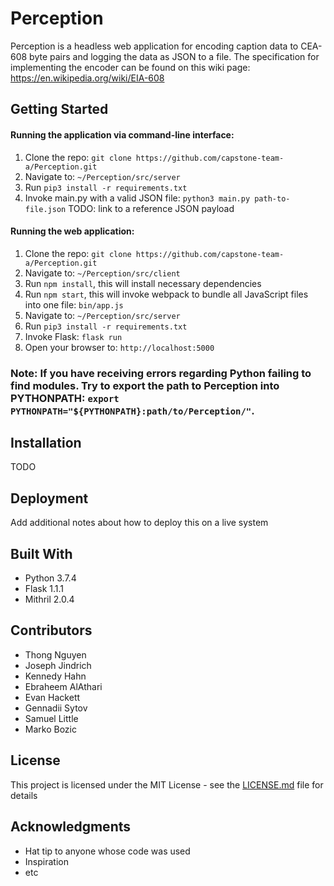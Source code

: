 # Perception


Perception is a headless web application for encoding caption data to CEA-608 byte pairs and logging the data as JSON to a file. The specification for implementing the encoder can be found on this wiki page: https://en.wikipedia.org/wiki/EIA-608

## Getting Started

#### Running the application via command-line interface:

1. Clone the repo: `git clone https://github.com/capstone-team-a/Perception.git`
2. Navigate to: `~/Perception/src/server`
3. Run `pip3 install -r requirements.txt`
4. Invoke main.py with a valid JSON file: `python3 main.py path-to-file.json` TODO: link to a reference JSON payload

#### Running the web application:

1. Clone the repo: `git clone https://github.com/capstone-team-a/Perception.git`
2. Navigate to: `~/Perception/src/client`
3. Run `npm install`, this will install necessary dependencies
4. Run `npm start`, this will invoke webpack to bundle all JavaScript files into one file: `bin/app.js`
5. Navigate to: `~/Perception/src/server`
6. Run `pip3 install -r requirements.txt`
7. Invoke Flask: `flask run`
8. Open your browser to: `http://localhost:5000`

### Note: If you have receiving errors regarding Python failing to find modules. Try to export the path to Perception into PYTHONPATH: `export PYTHONPATH="${PYTHONPATH}:path/to/Perception/"`. 

## Installation

TODO

## Deployment

Add additional notes about how to deploy this on a live system

## Built With

* Python 3.7.4
* Flask 1.1.1
* Mithril 2.0.4

## Contributors

* Thong Nguyen 
* Joseph Jindrich
* Kennedy Hahn
* Ebraheem AlAthari
* Evan Hackett
* Gennadii Sytov
* Samuel Little
* Marko Bozic

## License

This project is licensed under the MIT License - see the [LICENSE.md](../master/LICENSE) file for details

## Acknowledgments

* Hat tip to anyone whose code was used
* Inspiration
* etc

